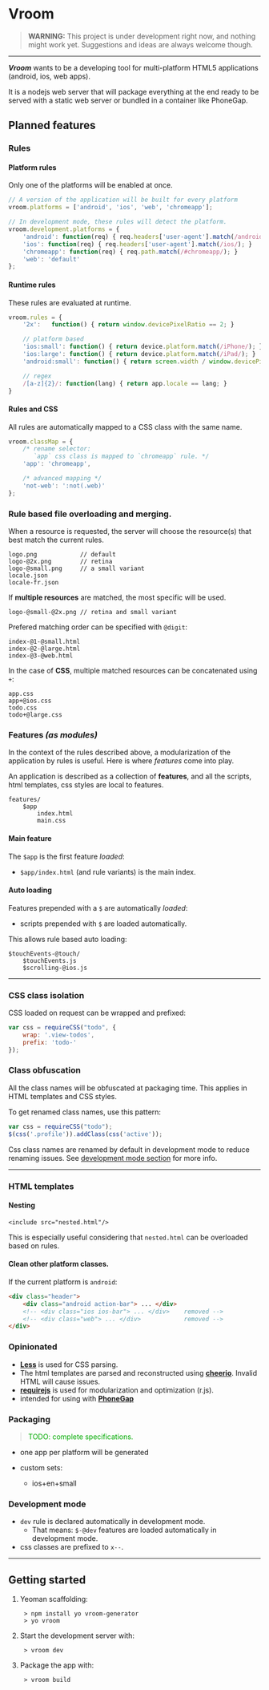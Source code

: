 
Vroom
=====

> **WARNING:**
> This project is under development right now, and nothing might work yet.
> Suggestions and ideas are always welcome though.

----


***Vroom*** wants to be a developing tool for multi-platform HTML5 applications (android, ios, web apps).

It is a nodejs web server that will package everything at the end ready to be served with a static web server or bundled in a container like PhoneGap.


Planned features
-----------------

### Rules

#### Platform rules

Only one of the platforms will be enabled at once.

```javascript
// A version of the application will be built for every platform
vroom.platforms = ['android', 'ios', 'web', 'chromeapp'];

// In development mode, these rules will detect the platform.
vroom.development.platforms = {
    'android': function(req) { req.headers['user-agent'].match(/android/); },
    'ios': function(req) { req.headers['user-agent'].match(/ios/); }
    'chromeapp': function(req) { req.path.match(/#chromeapp/); }
    'web': 'default'
};
```

#### Runtime rules

These rules are evaluated at runtime.

```javascript
vroom.rules = {
    '2x':   function() { return window.devicePixelRatio == 2; }

    // platform based
    'ios:small': function() { return device.platform.match(/iPhone/); }
    'ios:large': function() { return device.platform.match(/iPad/); }
    'android:small': function() { return screen.width / window.devicePixelRatio < 640; }

    // regex
    /[a-z]{2}/: function(lang) { return app.locale == lang; }
}
```

#### Rules and CSS

All rules are automatically mapped to a CSS class with the same name.

```javascript
vroom.classMap = {
    /* rename selector: 
       `app` css class is mapped to `chromeapp` rule. */
    'app': 'chromeapp',   

    /* advanced mapping */
    'not-web': ':not(.web)' 
};
```


### Rule based file overloading and merging.

When a resource is requested, the server will choose the resource(s) that best match the current rules. 

```
logo.png            // default
logo-@2x.png        // retina
logo-@small.png     // a small variant
locale.json
locale-fr.json
```

If **multiple resources** are matched, the most specific will be used.

```
logo-@small-@2x.png // retina and small variant
```

Prefered matching order can be specified with `@digit`:

```
index-@1-@small.html
index-@2-@large.html
index-@3-@web.html
```

In the case of **CSS**, multiple matched resources can be concatenated using `+`:

```
app.css
app+@ios.css
todo.css
todo+@large.css
```

### Features *(as modules)*

In the context of the rules described above, a modularization of the application by rules is useful. Here is where *features* come into play.

An application is described as a collection of **features**, and all the scripts, html templates, css styles are local to features.

```
features/
    $app
        index.html
        main.css
```

#### Main feature ####

The `$app` is the first feature *loaded*:

* `$app/index.html` (and rule variants) is the main index.

#### Auto loading ####

Features prepended with a `$` are automatically *loaded*:

* scripts prepended with `$` are loaded automatically.

This allows rule based auto loading:

```
$touchEvents-@touch/
    $touchEvents.js
    $scrolling-@ios.js
```



- - - 


### CSS class isolation

CSS loaded on request can be wrapped and prefixed:

```javascript
var css = requireCSS("todo", {
    wrap: '.view-todos', 
    prefix: 'todo-'
});
```

### Class obfuscation

All the class names will be obfuscated at packaging time. This applies in HTML templates and CSS styles. 

To get renamed class names, use this pattern:

```javascript
var css = requireCSS("todo");
$(css('.profile')).addClass(css('active'));
```

Css class names are renamed by default in development mode to reduce renaming issues.
See [development mode section](#development-mode) for more info.

- - -

### HTML templates

#### Nesting

```
<include src="nested.html"/>
```

This is especially useful considering that `nested.html` can be overloaded based on rules.

#### Clean other platform classes.

If the current platform is `android`:

```html
<div class="header">
    <div class="android action-bar"> ... </div>
    <!-- <div class="ios ios-bar"> ... </div>    removed -->
    <!-- <div class="web"> ... </div>            removed -->
</div>
```

### Opinionated

 * **[Less](http://lesscss.org)** is used for CSS parsing. 
 * The html templates are parsed and reconstructed using **[cheerio](http://matthewmueller.github.io/cheerio/)**. Invalid HTML will cause issues.
 * **[requirejs](http://requirejs.org)** is used for modularization and optimization (r.js). 
 * intended for using with **[PhoneGap](http://phonegap.com)**

### Packaging

> <font color="#0a0">TODO: complete specifications.</font>

- one app per platform will be generated

- custom sets:
    - ios+en+small

### Development mode

- `dev` rule is declared automatically in development mode.
    - That means: `$-@dev` features are loaded automatically in development mode.
- css classes are prefixed to `x--`.

* * *


Getting started
---------------

1. Yeoman scaffolding:

        > npm install yo vroom-generator
        > yo vroom


2. Start the development server with:

        > vroom dev


3. Package the app with:

        > vroom build


